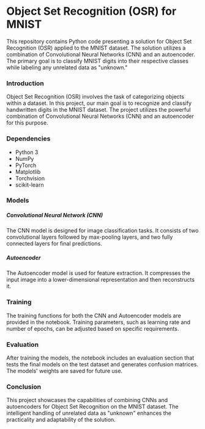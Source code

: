 # Object Set Recognition (OSR) for MNIST
This repository contains Python code presenting a solution for Object Set Recognition (OSR) applied to the MNIST dataset.
The solution utilizes a combination of Convolutional Neural Networks (CNN) and an autoencoder.
The primary goal is to classify MNIST digits into their respective classes while labeling any unrelated data as "unknown."

### Introduction
Object Set Recognition (OSR) involves the task of categorizing objects within a dataset.
In this project, our main goal is to recognize and classify handwritten digits in the MNIST dataset.
The project utilizes the powerful combination of Convolutional Neural Networks (CNN) and an autoencoder for this purpose.

### Dependencies
- Python 3
- NumPy
- PyTorch
- Matplotlib
- Torchvision
- scikit-learn

### Models
##### Convolutional Neural Network (CNN)
The CNN model is designed for image classification tasks.
It consists of two convolutional layers followed by max-pooling layers, and two fully connected layers for final predictions.

##### Autoencoder
The Autoencoder model is used for feature extraction.
It compresses the input image into a lower-dimensional representation and then reconstructs it.

### Training
The training functions for both the CNN and Autoencoder models are provided in the notebook.
Training parameters, such as learning rate and number of epochs, can be adjusted based on specific requirements.

### Evaluation
After training the models, the notebook includes an evaluation section that tests the final models on the test dataset and generates confusion matrices.
The models' weights are saved for future use.

### Conclusion
This project showcases the capabilities of combining CNNs and autoencoders for Object Set Recognition on the MNIST dataset. The intelligent handling of unrelated data as "unknown" enhances the practicality and adaptability of the solution.
